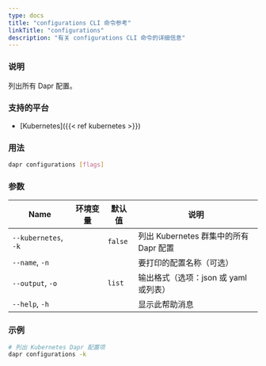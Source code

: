 ```yaml
---
type: docs
title: "configurations CLI 命令参考"
linkTitle: "configurations"
description: "有关 configurations CLI 命令的详细信息"
---
```


### 说明

列出所有 Dapr 配置。

### 支持的平台

- [Kubernetes]({{< ref kubernetes >}})

### 用法

```bash
dapr configurations [flags]
```

### 参数

| Name                 | 环境变量 | 默认值     | 说明                           |
| -------------------- | ---- | ------- | ---------------------------- |
| `--kubernetes`, `-k` |      | `false` | 列出 Kubernetes 群集中的所有 Dapr 配置 |
| `--name`, `-n`       |      |         | 要打印的配置名称（可选）                 |
| `--output`, `-o`     |      | `list`  | 输出格式（选项：json 或 yaml 或列表）     |
| `--help`, `-h`       |      |         | 显示此帮助消息                      |

### 示例

```bash
# 列出 Kubernetes Dapr 配置项
dapr configurations -k
```
